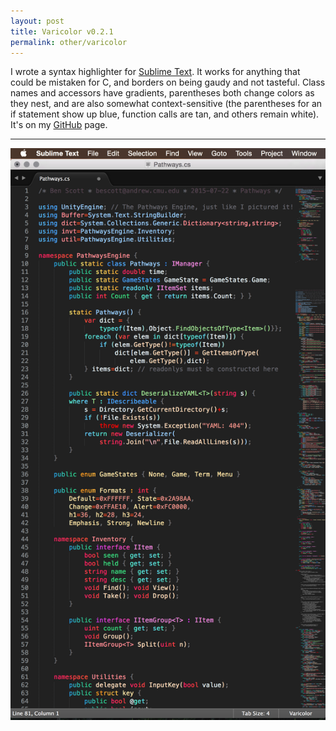 ```yaml
---
layout: post
title: Varicolor v0.2.1
permalink: other/varicolor
---
```


I wrote a syntax highlighter for [Sublime Text][subl]. It works for anything that could be mistaken for C, and borders on being gaudy and not tasteful. Class names and accessors have gradients, parentheses both change colors as they nest, and are also somewhat context-sensitive (the parentheses for an if statement show up blue, function calls are tan, and others remain white). It's on my [GitHub][github] page.

---

[![varicolor](/rsc/varicolor.png)][github]

[subl]: http://www.sublimetext.com
[github]: http://github.com/iasEnvy/varicolor

